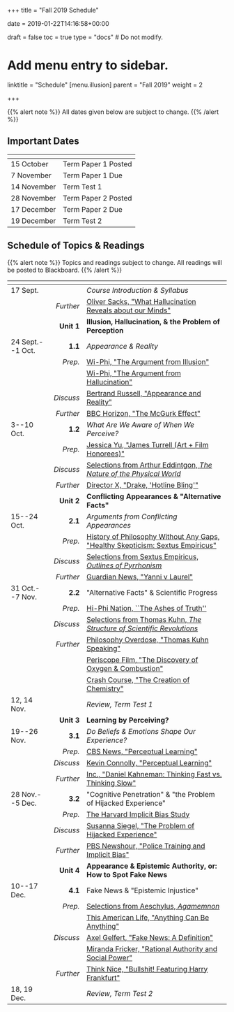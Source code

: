 +++
title = "Fall 2019 Schedule"

date = 2019-01-22T14:16:58+00:00

draft = false
toc = true
type = "docs"  # Do not modify.

# Add menu entry to sidebar.
linktitle = "Schedule"
[menu.illusion]
  parent = "Fall 2019"
  weight = 2

+++

{{% alert note %}}
All dates given below are subject to change.
{{% /alert %}}

## Important Dates

| <span>          |                           |
|-----------------|---------------------------|
| 15 October      | Term Paper 1 Posted       |
| 7 November      | Term Paper 1 Due          |
| 14 November     | Term Test 1               |
| 28 November     | Term Paper 2 Posted       |
| 17 December     | Term Paper 2 Due          |
| 19 December     | Term Test 2               |

## Schedule of Topics & Readings

{{% alert note %}}
Topics and readings subject to change. All readings will be posted to Blackboard.
{{% /alert %}}

| <span>            |            |                                             |
|-------------------|-----------:|---------------------------------------------|
| 17 Sept.          |            | _Course Introduction & Syllabus_            |
|                   | _Further_ | <i class="fab fa-youtube"></i> [Oliver Sacks, "What Hallucination Reveals about our Minds"](https://www.youtube.com/watch?v=SgOTaXhbqPQ)                                                           |
|                   | **Unit 1** | **Illusion, Hallucination, & the Problem of Perception**                                                                   |
| 24 Sept.--1 Oct.  | **1.1**    | _Appearance & Reality_                      |
|                   | _Prep._    | <i class="fab fa-youtube"></i> [Wi-Phi, "The Argument from Illusion"](https://www.youtube.com/watch?v=bs2pTBkJCxQ&list=PLt_3pAooAtRIIp_vFYWkrgQ6oeDiVdw0F&index=1)           |
|                   |            | <i class="fab fa-youtube"></i> [Wi-Phi, "The Argument from Hallucination"](https://www.youtube.com/watch?v=wrKAHhwSWtk&list=PLt_3pAooAtRIIp_vFYWkrgQ6oeDiVdw0F&index=2)           |
|                   | _Discuss_  | <i class="fa fa-book-open"></i> [Bertrand Russell, "Appearance and Reality"](http://blackboard.ku.edu.tr)                |
|                   | _Further_ | <i class="fab fa-youtube"></i> [BBC Horizon, "The McGurk Effect"](https://www.youtube.com/watch?v=G-lN8vWm3m0&list=PLt_3pAooAtRIIp_vFYWkrgQ6oeDiVdw0F&index=3)                     |
| 3--10 Oct.        | **1.2**    | _What Are We Aware of When We Perceive?_    |
|                   | _Prep._    | <i class="fab fa-youtube"></i> [Jessica Yu, "James Turrell (Art + Film Honorees)"](https://www.youtube.com/watch?v=kUtf7KkKRmM&list=PLt_3pAooAtRIIp_vFYWkrgQ6oeDiVdw0F&index=4)           |
|                   | _Discuss_  | <i class="fa fa-book-open"></i> [Selections from Arthur Eddintgon, _The Nature of the Physical World_](http://blackboard.ku.edu.tr)                                                          |
|                   | _Further_ | <i class="fab fa-youtube"></i> [Director X, "Drake, 'Hotline Bling'"](https://www.youtube.com/watch?v=uxpDa-c-4Mc&list=PLt_3pAooAtRIIp_vFYWkrgQ6oeDiVdw0F&index=5)                           |
|                   | **Unit 2** | **Conflicting Appearances & "Alternative Facts"**                                                                       |
| 15--24 Oct.       | **2.1**    | _Arguments from Conflicting Appearances_    |
|                   | _Prep._    | <i class="fa fa-headphones"></i> [History of Philosophy Without Any Gaps, "Healthy Skepticism: Sextus Empiricus"](https://historyofphilosophy.net/sextus)                                                |
|                   | _Discuss_  | <i class="fa fa-book-open"></i> [Selections from Sextus Empiricus, _Outlines of Pyrrhonism_](http://blackboard.ku.edu.tr)  |
|                   | _Further_ | <i class="fab fa-youtube"></i> [Guardian News, "Yanni v Laurel"](https://www.youtube.com/watch?v=7X_WvGAhMlQ&list=PLt_3pAooAtRIIp_vFYWkrgQ6oeDiVdw0F&index=6)           |
| 31 Oct.--7 Nov.   | **2.2**    | "Alternative Facts" & Scientific Progress   |
|                   | _Prep._    | <i class="fa fa-headphones"></i> [Hi-Phi Nation, ``The Ashes of Truth''](https://hiphination.org/complete-season-one-episodes/episode-9-the-ashes-of-truth-april-18-2017/)                          |
|                   | _Discuss_  | <i class="fa fa-book-open"></i> [Selections from Thomas Kuhn, _The Structure of Scientific Revolutions_](http://blackboard.ku.edu.tr)                                                          |
|                   | _Further_  | <i class="fab fa-youtube"></i> [Philosophy Overdose, "Thomas Kuhn Speaking"](https://www.youtube.com/watch?v=QiiyvzZBKT8&list=PLt_3pAooAtRIIp_vFYWkrgQ6oeDiVdw0F&index=9)           |
|                   |             | <i class="fab fa-youtube"></i> [Periscope Film, "The Discovery of Oxygen & Combustion"](https://www.youtube.com/watch?v=HahAGmMewLU&list=PLt_3pAooAtRIIp_vFYWkrgQ6oeDiVdw0F&index=7)           |
|                   |           | <i class="fab fa-youtube"></i> [Crash Course, "The Creation of Chemistry"](https://www.youtube.com/watch?v=QiiyvzZBKT8&list=PLt_3pAooAtRIIp_vFYWkrgQ6oeDiVdw0F&index=8)           |
| 12, 14 Nov.       |             | _Review, Term Test 1_                      |
|                   | **Unit 3**  | **Learning by Perceiving?**                |
| 19--26 Nov.       | **3.1**     | _Do Beliefs & Emotions Shape Our Experience?_                                                                   |
|                   | _Prep._     | <i class="fab fa-youtube"></i> [CBS News, "Perceptual Learning"](https://www.youtube.com/watch?v=QiiyvzZBKT8&list=PLt_3pAooAtRIIp_vFYWkrgQ6oeDiVdw0F&index=10)          |
|                   | _Discuss_   | <i class="fa fa-globe"></i> [Kevin Connolly, "Perceptual Learning"](https://plato.stanford.edu/entries/perceptual-learning/)                                                                     |
|                   | _Further_  | <i class="fab fa-youtube"></i> [Inc., "Daniel Kahneman: Thinking Fast vs. Thinking Slow"](https://www.youtube.com/watch?v=QiiyvzZBKT8&list=PLt_3pAooAtRIIp_vFYWkrgQ6oeDiVdw0F&index=11)          |
| 28 Nov.--5 Dec.   | **3.2**     | "Cognitive Penetration" & "the Problem of Hijacked Experience"                                                           |
|                   | _Prep._     | <i class="fa fa-globe"></i> [The Harvard Implicit Bias Study](https://implicit.harvard.edu/implicit/)           |
|                   | _Discuss_   | <i class="fa fa-book-open"></i> [Susanna Siegel, "The Problem of Hijacked Experience"](http://blackboard.ku.edu.tr)     |
|                   | _Further_  | <i class="fab fa-youtube"></i> [PBS Newshour, "Police Training and Implicit Bias"](https://www.youtube.com/watch?v=QiiyvzZBKT8&list=PLt_3pAooAtRIIp_vFYWkrgQ6oeDiVdw0F&index=12)          |
|                   | **Unit 4**  | **Appearance & Epistemic Authority, or: How to Spot Fake News**                                                            |
| 10--17 Dec.       | **4.1**     | Fake News & "Epistemic Injustice"          |
|                   | _Prep._     | <i class="fa fa-book-open"></i> [Selections from Aeschylus, _Agamemnon_](http://blackboard.ku.edu.tr)                      |
|                   |             | <i class="fa fa-headphones"></i> [This American Life, "Anything Can Be Anything"](https://www.thisamericanlife.org/671/anything-can-be-anything)                                                      |
|                   | _Discuss_   | <i class="fa fa-book-open"></i> [Axel Gelfert, "Fake News: A Definition"](http://blackboard.ku.edu.tr)               |
|                   |             | <i class="fa fa-book-open"></i> [Miranda Fricker, "Rational Authority and Social Power"](http://blackboard.ku.edu.tr)   |
|                   | _Further_   | <i class="fab fa-youtube"></i> [Think Nice, "Bullshit! Featuring Harry Frankfurt"](https://www.youtube.com/watch?v=QiiyvzZBKT8&list=PLt_3pAooAtRIIp_vFYWkrgQ6oeDiVdw0F&index=13)          |
| 18, 19 Dec.   |             | _Review, Term Test 2_                      |






<!--

\hline\hline
\textbf{\textsc{unit 4}}	&	\emph{Appearance \& Epistemic Authority, or: How to Spot Fake News} &\\
\hline\hline

\emph{29 November--6 December} & \textbf{4.1}\hskip.5em Power, Authority, \& ``Epistemic Injustice'' &\\
\emph{Prep}			&	\faBook\hskip.5em Selections from Aeschylus, \emph{Agamemnon} &\\
                & \faFilm\hskip.5em Harry Frankfurt, ``Bullshit!'' &\\
\emph{Discuss}	&	\faBook\hskip.5em Miranda Fricker, ``Rational Authority and Social Power'' &\\
                & \faBook\hskip.5em Axel Gelfert, ``Fake News: A Definition''  &\\
\emph{Further}	& \emph{TBA} &\\
  \hline

\emph{11--18 December} & \textbf{4.2}\hskip.5em What Makes A Source Reliable? Theories of Testimony &\\
\emph{Prep}			& \faBook\hskip.5em Selections from Augustine of Hippo, \emph{On the Trinity} &\\
                & \faBook\hskip.5em Selections from Dharmaraja Adhvarindra, \emph{Vendata-Paribhasa}&\\
\emph{Discuss}	&	\faBook\hskip.5em Jennifer Nagel, ``Testimony'' &\\
\emph{Further}	& \emph{TBA} &\\
  \hline\hline

\emph{20 December} & \emph{In-Class Review} &\\
  \hline
\emph{Date TBA}		&	\emph{Term Test 2}	&\\



 -->



<!--

 Philosophy**                                         |
| 5 & 7 February        | _Descartes and the Scientific Revolution_                                           |
| | <i class="fa fa-book-open"></i> Francis Bacon, Selections from _New Organon_ <sup>AW</sup>            |
| | <i class="fa fa-book-open"></i> Galileo Galilei, Selections from _The Assayer_ <sup>AW</sup>          |
| | <i class="fa fa-book-open"></i> René Descartes, _Discourse on the Method_, Parts 1--2 <sup>AW</sup>   |
| **Unit 1**      | **Foundations: Descartes' _Meditations on First Philosophy_**                       |
| 12 & 14 February           | **1.1** Descartes on Skepticism, Certainty, & God                                   |
| | <i class="fa fa-book-open"></i> _Meditations_ I--III <sup>AW</sup>                                                    |
| 19 & 21 February           | **1.2** Cartesian Dualism & Its Early Critics                                       |
| | <i class="fa fa-book-open"></i> _Meditations_ V--VI <sup>AW</sup>                                                     |
| | <i class="fa fa-book-open"></i> "The Cartesian Circle": Selections from the _Objections and Replies_ <sup>B</sup>    |
| 26 February        | Unit 1 Discussion |
| **Unit 2**      | **Metaphysics After Descartes: the Mind-Body Problem**                              |
| 28 February & 5 March        | **2.1** Discovery of the Problem: Elisabeth of Bohemia & Malebranche        |
| | <i class="fa fa-book-open"></i> Elisabeth of Bohemia, Selections from _Correspondence with Descartes_ <sup>A</sup>   |
| | <i class="fa fa-book-open"></i> Nicolas Malebranche, Selections from _The Search After Truth_ <sup>AW</sup> (**Optional**)           |
| | <i class="fa fa-book-open"></i> Margaret Cavendish, Selections from _Philosophical Letters_ <sup>A</sup>             |
| 7 March        | **2.2** Is Mind-Body Interaction a Miracle? Malebranche and Leibniz                               |
| | <i class="fa fa-book-open"></i> G. W. Leibniz, _New System_ <sup>AW</sup>                             |
| | <i class="fa fa-book-open"></i> Damaris Cudworth, Selections from _Correspondence with Leibniz_ <sup>A</sup> (**Optional**) |
| 12 & 14 March 	        | **2.3** Idealism: Berkeley's Empiricist Critique of Matter |
| | <i class="fa fa-book-open"></i> George Berkeley, _Three Dialogues_, Preface & First Dialogue <sup>AW</sup> |
| | <i class="fa fa-book-open"></i> Mary Shepherd, Selections from _Essays_ <sup>A</sup>|
| 19 March        | Unit 2 Discussion |
| 21 March        | **Term Test 1** |
| **Unit 3**      | **Epistemology after Descartes: Rationalism & Empiricism** |
| 26 & 28 March   | **3.1** Locke's Critique of Innatism  |
| | <i class="fa fa-book-open"></i> John Locke, _Essay_ I.i, I.ii.1--8, 15--16, 22 <sup>AW</sup> |
| | <i class="fa fa-book-open"></i> G. W. Leibniz, Selections from Preface to the _New Essays_ <sup>AW</sup> |
| 2 & 4 April	    | **3.2** Locke's Empiricism |
| | <i class="fa fa-book-open"></i> John Locke, _Essay_ II.i.1--9, II.ii, II.viii.7--26, II.xii, II.xxiii.1--4 <sup>AW</sup> |
| 16 & 18 April       | **3.3** Hume's Skeptical Empiricism |
| | <i class="fa fa-book-open"></i> Hume, _Enquiry_ Sects. II--V <sup>AW</sup> |
| 25 April    | Unit 3 Discussion |
| **Unit 4**      | **Rationalism After Descartes: Kant's Transcendental Philosophy** |
| 30 April & 2 May | **4.1** Kant's _Prolegomena_ I: the Possibility of Metaphysics  |
| | <i class="fa fa-book-open"></i> _Prolegomena to any Future Metaphysics_, Preface & Preamble <sup>AW</sup> |
| 7 & 9 May      | **4.2** Kant's _Prolegomena_ II: Pure Mathematics & Pure Natural Science |
| | <i class="fa fa-book-open"></i> _Prolegomena to Any Future Metaphysics_, Sects. 6--23, 27--38 <sup>AW</sup> |
| 14 May | **4.3** Kant's Prolegomena III: A Science of Metaphysics? |
| | <i class="fa fa-book-open"></i> _Prolegomena to Any Future Metaphysics_, Sects. 40--44, Scholium: Solution to the General Question of the Prolegomena, "How is metaphysics possible as a science?" <sup>AW</sup> |
| 16 May | **Term Test 2**   | -->
